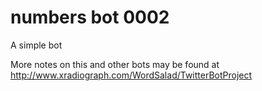 # numbers bot 0002

A simple bot

More notes on this and other bots may be found at http://www.xradiograph.com/WordSalad/TwitterBotProject
